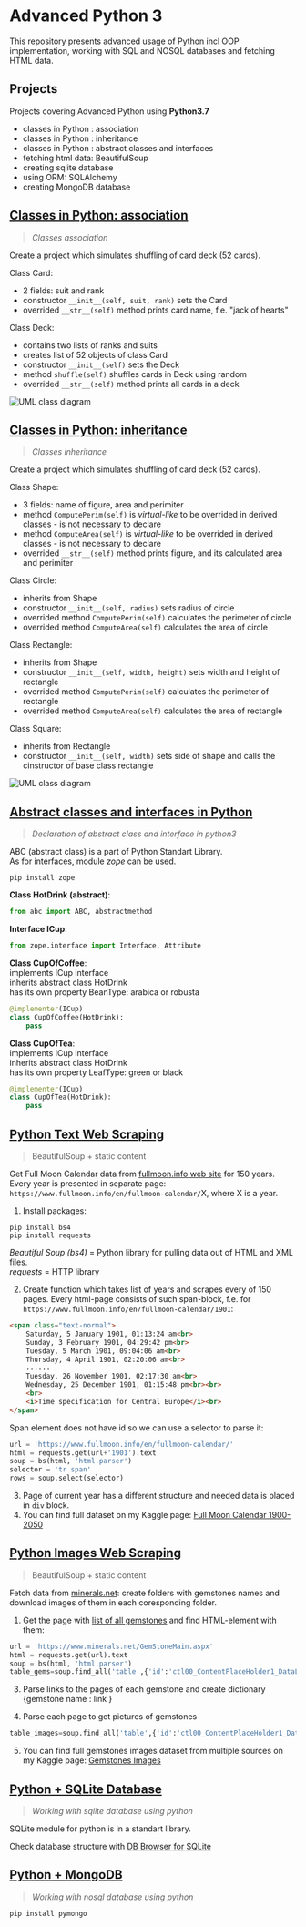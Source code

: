 # Advanced Python 3

This repository presents advanced usage of Python incl OOP implementation, working with SQL and NOSQL databases and fetching HTML data.

## Projects
Projects covering Advanced Python using **Python3.7**
- classes in Python : association
- classes in Python : inheritance
- classes in Python : abstract classes and interfaces
- fetching html data: BeautifulSoup
- creating sqlite database
- using ORM: SQLAlchemy
- creating MongoDB database

## [Classes in Python: association](https://github.com/LSIND/advanced-python3/tree/master/ClassesAssociation)
> *Classes association*

Create a project which simulates shuffling of card deck (52 cards).

Class Card:
 - 2 fields: suit and rank 
 - constructor `__init__(self, suit, rank)` sets the Card
 - overrided `__str__(self)` method prints card name, f.e. "jack of hearts"

Class Deck:
- contains two lists of ranks and suits
- creates list of 52 objects of class Card
- constructor `__init__(self)` sets the Deck
- method `shuffle(self)` shuffles cards in Deck using random
- overrided `__str__(self)` method prints all cards in a deck

![UML class diagram](https://www.dropbox.com/s/4h1fwijt5k6uwwk/cards.JPG?raw=1)

## [Classes in Python: inheritance](https://github.com/LSIND/advanced-python3/tree/master/ClassesInheritance)
> *Classes inheritance*

Create a project which simulates shuffling of card deck (52 cards).

Class Shape:
 - 3 fields: name of figure, area and perimiter
 - method `ComputePerim(self)` is *virtual-like* to be overrided in derived classes - is not necessary to declare
 - method `ComputeArea(self)` is *virtual-like* to be overrided in derived classes - is not necessary to declare
 - overrided `__str__(self)` method prints figure, and its calculated area and perimiter
 
 Class Circle:
- inherits from Shape
- constructor `__init__(self, radius)` sets radius of circle
- overrided method `ComputePerim(self)` calculates the perimeter of circle
- overrided method `ComputeArea(self)` calculates the area of circle

Class Rectangle:
- inherits from Shape
- constructor `__init__(self, width, height)` sets width and height of rectangle
- overrided method `ComputePerim(self)` calculates the perimeter of rectangle
- overrided method `ComputeArea(self)` calculates the area of rectangle

Class Square:
- inherits from Rectangle
- constructor `__init__(self, width)` sets side of shape and calls the cinstructor of base class rectangle


![UML class diagram](https://www.dropbox.com/s/gsvysyhc35drt1s/Shapes.JPG?raw=1)

## [Abstract classes and interfaces in Python](https://github.com/LSIND/advanced-python3/tree/master/AbstractAndInterface)
> *Declaration of abstract class and interface in python3*

ABC (abstract class) is a part of Python Standart Library.  
As for interfaces, module *zope* can be used.
```Console
pip install zope
```

**Class HotDrink (abstract)**:
```python
from abc import ABC, abstractmethod
```
**Interface ICup**:
```python
from zope.interface import Interface, Attribute
```
**Class CupOfCoffee**:  
implements ICup interface  
inherits abstract class HotDrink  
has its own property BeanType: arabica or robusta
```python
@implementer(ICup)
class CupOfCoffee(HotDrink):
    pass
```
**Class CupOfTea**:  
implements ICup interface  
inherits abstract class HotDrink  
has its own property LeafType: green or black
```python
@implementer(ICup)
class CupOfTea(HotDrink):
    pass
```

## [Python Text Web Scraping](https://github.com/LSIND/advanced-python3/tree/master/FullMoonDatetime)
> BeautifulSoup + static content   

Get Full Moon Calendar data from [fullmoon.info web site](https://www.fullmoon.info/en/fullmoon-calendar_1900-2050.html) for 150 years. Every year is presented in separate page:
`https://www.fullmoon.info/en/fullmoon-calendar/`X, where X is a year.

1. Install packages:  
```Console
pip install bs4
pip install requests
```
*Beautiful Soup (bs4)* = Python library for pulling data out of HTML and XML files.  
*requests* = HTTP library

2. Create function which takes list of years and scrapes every of 150 pages. Every html-page consists of such span-block, f.e. for `https://www.fullmoon.info/en/fullmoon-calendar/1901`:
```HTML
<span class="text-normal">
    Saturday, 5 January 1901, 01:13:24 am<br>
    Sunday, 3 February 1901, 04:29:42 pm<br>
    Tuesday, 5 March 1901, 09:04:06 am<br>
    Thursday, 4 April 1901, 02:20:06 am<br>
    ......
    Tuesday, 26 November 1901, 02:17:30 am<br>
    Wednesday, 25 December 1901, 01:15:48 pm<br><br>
    <br>
    <i>Time specification for Central Europe</i><br>
</span>
```
Span element does not have id so we can use a selector to parse it:
```python
url = 'https://www.fullmoon.info/en/fullmoon-calendar/'
html = requests.get(url+'1901').text
soup = bs(html, 'html.parser')
selector = 'tr span'
rows = soup.select(selector)
```

3. Page of current year has a different structure and needed data is placed in `div` block.   
4. You can find full dataset on my Kaggle page: [Full Moon Calendar 1900-2050](https://www.kaggle.com/lsind18/full-moon-calendar-1900-2050)


## [Python Images Web Scraping](https://github.com/LSIND/advanced-python3/tree/master/GemstonesImages)
> BeautifulSoup + static content      

Fetch data from [minerals.net](https://www.minerals.net): create folders with gemstones names and download images of them in each coresponding folder.  

1. Get the page with [list of all gemstones](https://www.minerals.net/GemStoneMain.aspx) and find HTML-element with them:
```python
url = 'https://www.minerals.net/GemStoneMain.aspx'
html = requests.get(url).text
soup = bs(html, 'html.parser')
table_gems=soup.find_all('table',{'id':'ctl00_ContentPlaceHolder1_DataList1'})
```
3. Parse links to the pages of each gemstone and create dictionary {gemstone name : link }

4. Parse each page to get pictures of gemstones
```python
table_images=soup.find_all('table',{'id':'ctl00_ContentPlaceHolder1_DataList1'})
```
5. You can find full gemstones images dataset from multiple sources on my Kaggle page: [Gemstones Images](https://www.kaggle.com/lsind18/gemstones-images)

## [Python + SQLite Database](https://github.com/LSIND/advanced-python3/tree/master/PythonSqlite)
> *Working with sqlite database using python*

SQLite module for python is in a standart library.

Check database structure with [DB Browser for SQLite](https://sqlitebrowser.org/)


## [Python + MongoDB](https://github.com/LSIND/advanced-python3/tree/master/PythonMongoDB)
> *Working with nosql database using python*
```Console
pip install pymongo
```
